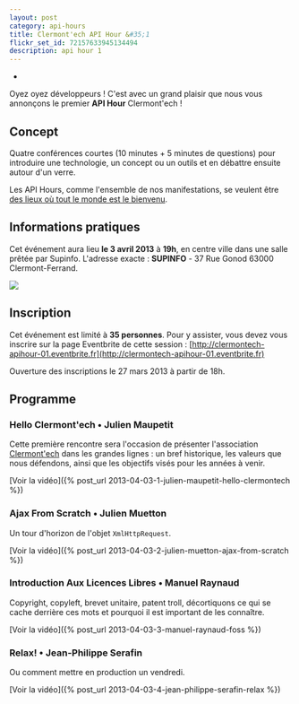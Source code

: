 ```yaml
---
layout: post
category: api-hours
title: Clermont'ech API Hour &#35;1
flickr_set_id: 72157633945134494
description: api hour 1
---
```

-

Oyez oyez développeurs ! C'est avec un grand plaisir que nous vous annonçons le premier **API Hour** Clermont'ech !

## Concept

Quatre conférences courtes (10 minutes + 5 minutes de questions) pour introduire une technologie,
un concept ou un outils et en débattre ensuite autour d'un verre.

Les API Hours, comme l'ensemble de nos manifestations, se veulent être [des
lieux où tout le monde est le bienvenu](/code-of-conduct.html).

## Informations pratiques

Cet événement aura lieu **le 3 avril 2013** à **19h**, en centre ville dans une salle prêtée par Supinfo. L'adresse
exacte : **SUPINFO** - 37 Rue Gonod 63000 Clermont-Ferrand.

[![](http://maps.googleapis.com/maps/api/staticmap?center=Supinfo%2037%20Rue%20Gonod%2063000%20Clermont-Ferrand&size=600x400&sensor=false&markers=color:red|45.7743,3.0826)](https://maps.google.fr/maps?q=37+Rue+Gonod,+63000+Clermont-Ferrand&hl=fr&ie=UTF8&ll=45.774195,3.082427&spn=0.002217,0.004128&sll=46.75984,1.738281&sspn=12.61829,33.815918&t=h&hnear=37+Rue+Gonod,+63000+Clermont-Ferrand,+Puy-de-D%C3%B4me,+Auvergne&z=19)


## Inscription

Cet événement est limité à **35 personnes**. Pour y assister, vous devez vous inscrire sur la page Eventbrite
de cette session : [http://clermontech-apihour-01.eventbrite.fr](http://clermontech-apihour-01.eventbrite.fr)

Ouverture des inscriptions le 27 mars 2013 à partir de 18h.


## Programme

### Hello Clermont'ech • Julien Maupetit

Cette première rencontre sera l'occasion de présenter l'association [Clermont'ech](http://clermontech.org) dans
les grandes lignes : un bref historique, les valeurs que nous défendons, ainsi que les objectifs visés pour les
années à venir.

[Voir la vidéo]({% post_url 2013-04-03-1-julien-maupetit-hello-clermontech %})

### Ajax From Scratch • Julien Muetton

Un tour d'horizon de l'objet `XmlHttpRequest`.

[Voir la vidéo]({% post_url 2013-04-03-2-julien-muetton-ajax-from-scratch %})

### Introduction Aux Licences Libres • Manuel Raynaud

Copyright, copyleft, brevet unitaire, patent troll, décortiquons ce qui se cache derrière ces mots et pourquoi
il est important de les connaître.

[Voir la vidéo]({% post_url 2013-04-03-3-manuel-raynaud-foss %})

### Relax! • Jean-Philippe Serafin

Ou comment mettre en production un vendredi.

[Voir la vidéo]({% post_url 2013-04-03-4-jean-philippe-serafin-relax %})
